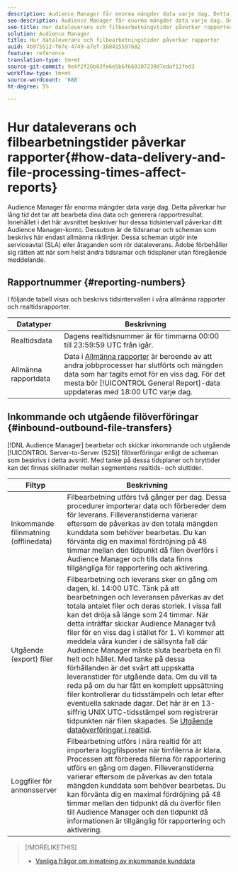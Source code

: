 ```yaml
---
description: Audience Manager får enorma mängder data varje dag. Detta påverkar hur lång tid det tar att bearbeta dina data och generera rapportresultat. Innehållet i det här avsnittet beskriver hur dessa tidsintervall påverkar ditt Audience Manager-konto. Dessutom är de tidsramar och scheman som beskrivs här endast allmänna riktlinjer. Dessa scheman utgör inte serviceavtal (SLA) eller åtaganden som rör dataleverans. Adobe förbehåller sig rätten att när som helst ändra tidsramar och tidsplaner utan föregående meddelande.
seo-description: Audience Manager får enorma mängder data varje dag. Detta påverkar hur lång tid det tar att bearbeta dina data och generera rapportresultat. Innehållet i det här avsnittet beskriver hur dessa tidsintervall påverkar ditt Audience Manager-konto. Dessutom är de tidsramar och scheman som beskrivs här endast allmänna riktlinjer. Dessa scheman utgör inte serviceavtal (SLA) eller åtaganden som rör dataleverans. Adobe förbehåller sig rätten att när som helst ändra tidsramar och tidsplaner utan föregående meddelande.
seo-title: Hur dataleverans och filbearbetningstider påverkar rapporter
solution: Audience Manager
title: Hur dataleverans och filbearbetningstider påverkar rapporter
uuid: 4b975512-f67e-4749-a7ef-168415597682
feature: reference
translation-type: tm+mt
source-git-commit: 9e4f2f26b83fe6e5b6f669107239d7edaf11fed3
workflow-type: tm+mt
source-wordcount: '688'
ht-degree: 5%

---
```



# Hur dataleverans och filbearbetningstider påverkar rapporter{#how-data-delivery-and-file-processing-times-affect-reports}

Audience Manager får enorma mängder data varje dag. Detta påverkar hur lång tid det tar att bearbeta dina data och generera rapportresultat. Innehållet i det här avsnittet beskriver hur dessa tidsintervall påverkar ditt Audience Manager-konto. Dessutom är de tidsramar och scheman som beskrivs här endast allmänna riktlinjer. Dessa scheman utgör inte serviceavtal (SLA) eller åtaganden som rör dataleverans. Adobe förbehåller sig rätten att när som helst ändra tidsramar och tidsplaner utan föregående meddelande.

## Rapportnummer {#reporting-numbers}

<!-- 

c_reporting_file_transfer_timeframe.xml

 -->

I följande tabell visas och beskrivs tidsintervallen i våra allmänna rapporter och realtidsrapporter.


| Datatyper | Beskrivning |
|---|---|
| Realtidsdata | Dagens realtidsnummer är för timmarna 00:00 till 23:59:59 UTC från igår. |
| Allmänna rapportdata | Data i [Allmänna rapporter](../reporting/general-reports.md#general-reports-overview) är beroende av att andra jobbprocesser har slutförts och mängden data som har tagits emot för en viss dag. För det mesta bör [!UICONTROL General Report]-data uppdateras med 18:00 UTC varje dag. |

## Inkommande och utgående filöverföringar {#inbound-outbound-file-transfers}

[!DNL Audience Manager] bearbetar och skickar inkommande och utgående  [!UICONTROL Server-to-Server (S2S)] filöverföringar enligt de scheman som beskrivs i detta avsnitt. Med tanke på dessa tidsplaner och bryttider kan det finnas skillnader mellan segmentens realtids- och sluttider.

| Filtyp | Beskrivning |
|---|---|
| Inkommande filinmatning (offlinedata) | Filbearbetning utförs två gånger per dag. Dessa procedurer importerar data och förbereder dem för leverans. Filleveranstiderna varierar eftersom de påverkas av den totala mängden kunddata som behöver bearbetas. Du kan förvänta dig en maximal fördröjning på 48 timmar mellan den tidpunkt då filen överförs i Audience Manager och tills data finns tillgängliga för rapportering och aktivering. |
| Utgående (export) filer | Filbearbetning och leverans sker en gång om dagen, kl. 14:00 UTC. Tänk på att bearbetningen och leveransen påverkas av det totala antalet filer och deras storlek. I vissa fall kan det dröja så länge som 24 timmar. När detta inträffar skickar Audience Manager två filer för en viss dag i stället för 1. Vi kommer att meddela våra kunder i de sällsynta fall där Audience Manager måste sluta bearbeta en fil helt och hållet. Med tanke på dessa förhållanden är det svårt att uppskatta leveranstider för utgående data. Om du vill ta reda på om du har fått en komplett uppsättning filer kontrollerar du tidsstämpeln och letar efter eventuella saknade dagar. Det här är en 13-siffrig UNIX UTC-tidsstämpel som registrerar tidpunkten när filen skapades. Se [Utgående dataöverföringar i realtid](../integration/receiving-audience-data/real-time-outbound-transfers/real-time-outbound-transfers.md). |
| Loggfiler för annonsserver | Filbearbetning utförs i nära realtid för att importera loggfilsposter när timfilerna är klara. Processen att förbereda filerna för rapportering utförs en gång om dagen. Filleveranstiderna varierar eftersom de påverkas av den totala mängden kunddata som behöver bearbetas. Du kan förvänta dig en maximal fördröjning på 48 timmar mellan den tidpunkt då du överför filen till Audience Manager och den tidpunkt då informationen är tillgänglig för rapportering och aktivering. |

>[!MORELIKETHIS]
>
>* [Vanliga frågor om inmatning av inkommande kunddata](../faq/faq-inbound-data-ingestion.md)

